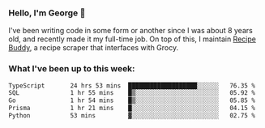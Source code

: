 ### Hello, I'm George 👋

I've been writing code in some form or another since I was about 8 years old, and recently made it my full-time job. On top of this, I maintain [Recipe Buddy](https://github.com/georgegebbett/recipe-buddy), a recipe scraper that interfaces with Grocy.  

<!--
**georgegebbett/georgegebbett** is a ✨ _special_ ✨ repository because its `README.md` (this file) appears on your GitHub profile.

Here are some ideas to get you started:

- 🔭 I’m currently working on ...
- 🌱 I’m currently learning ...
- 👯 I’m looking to collaborate on ...
- 🤔 I’m looking for help with ...
- 💬 Ask me about ...
- 📫 How to reach me: ...
- 😄 Pronouns: ...
- ⚡ Fun fact: ...
-->

### What I've been up to this week:
<!--START_SECTION:waka-->

```txt
TypeScript       24 hrs 53 mins  ███████████████████░░░░░░   76.35 %
SQL              1 hr 55 mins    █▒░░░░░░░░░░░░░░░░░░░░░░░   05.92 %
Go               1 hr 54 mins    █▒░░░░░░░░░░░░░░░░░░░░░░░   05.85 %
Prisma           1 hr 21 mins    █░░░░░░░░░░░░░░░░░░░░░░░░   04.15 %
Python           53 mins         ▓░░░░░░░░░░░░░░░░░░░░░░░░   02.75 %
```

<!--END_SECTION:waka-->
